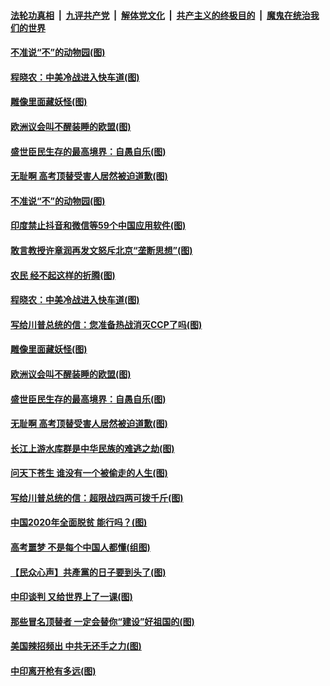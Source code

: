 ####  [法轮功真相](../../../../basic/blob/master/README.md?t=07010002) &nbsp;|&nbsp; [九评共产党](../../../../9ping.md/blob/master/README.md?t=07010002) &nbsp;|&nbsp; [解体党文化](../../../../jtdwh.md/blob/master/README.md?t=07010002)  &nbsp;|&nbsp; [共产主义的终极目的](../../../../gczydzjmd.md/blob/master/README.md?t=07010002) &nbsp;|&nbsp; [魔鬼在统治我们的世界](../../../../mgztzwmdsj.md/blob/master/README.md?t=07010002) 

#### [不准说“不”的动物园(图)](../pages/p4/938192.md?t=07010002) 

#### [程晓农：中美冷战进入快车道(图)](../pages/p4/938157.md?t=07010002) 

#### [雕像里面藏妖怪(图)](../pages/p4/937959.md?t=07010002) 

#### [欧洲议会叫不醒装睡的欧盟(图)](../pages/p4/938033.md?t=07010002) 

#### [盛世臣民生存的最高境界：自愚自乐(图)](../pages/p4/938023.md?t=07010002) 

#### [无耻啊 高考顶替受害人居然被迫道歉(图)](../pages/p4/938030.md?t=07010002) 

#### [不准说“不”的动物园(图)](../pages/p4/938192.md?t=07010002) 

#### [印度禁止抖音和微信等59个中国应用软件(图)](../pages/p4/938164.md?t=07010002) 

#### [敢言教授许章润再发文怒斥北京“垄断思想”(图)](../pages/p4/938162.md?t=07010002) 

#### [农民 经不起这样的折腾(图)](../pages/p4/938158.md?t=07010002) 

#### [程晓农：中美冷战进入快车道(图)](../pages/p4/938157.md?t=07010002) 

#### [写给川普总统的信：您准备热战消灭CCP了吗(图)](../pages/p4/938153.md?t=07010002) 

#### [雕像里面藏妖怪(图)](../pages/p4/937959.md?t=07010002) 

#### [欧洲议会叫不醒装睡的欧盟(图)](../pages/p4/938033.md?t=07010002) 

#### [盛世臣民生存的最高境界：自愚自乐(图)](../pages/p4/938023.md?t=07010002) 

#### [无耻啊 高考顶替受害人居然被迫道歉(图)](../pages/p4/938030.md?t=07010002) 

#### [长江上游水库群是中华民族的难逃之劫(图)](../pages/p4/938022.md?t=07010002) 

#### [问天下苍生 谁没有一个被偷走的人生(图)](../pages/p4/938026.md?t=07010002) 

#### [写给川普总统的信：超限战四两可拨千斤(图)](../pages/p4/938021.md?t=07010002) 

#### [中国2020年全面脱贫 能行吗？(图)](../pages/p4/937928.md?t=07010002) 

#### [高考噩梦 不是每个中国人都懂(组图)](../pages/p4/937927.md?t=07010002) 

#### [【民众心声】共產黨的日子要到头了(图)](../pages/p4/937474.md?t=07010002) 

#### [中印谈判 又给世界上了一课(图)](../pages/p4/937868.md?t=07010002) 

#### [那些冒名顶替者 一定会替你“建设”好祖国的(图)](../pages/p4/937925.md?t=07010002) 

#### [美国辣招频出 中共无还手之力(图)](../pages/p4/937916.md?t=07010002) 

#### [中印离开枪有多远(图)](../pages/p4/937913.md?t=07010002) 

